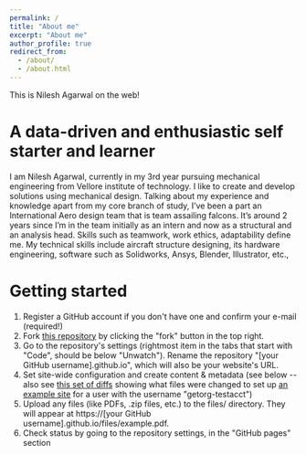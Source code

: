 ```yaml
---
permalink: /
title: "About me"
excerpt: "About me"
author_profile: true
redirect_from: 
  - /about/
  - /about.html
---
```


This is Nilesh Agarwal on the web!

A data-driven and enthusiastic self starter and learner
======

I am Nilesh Agarwal, currently in my 3rd year pursuing mechanical engineering from Vellore institute of technology. I like to create and develop solutions using mechanical design. Talking about my experience and knowledge apart from my core branch of study, I’ve been a part an International Aero design team that is team assailing falcons. It’s around 2 years since I’m in the team initially as an intern and now as a structural and an analysis head. Skills such as teamwork, work ethics, adaptability define me. My technical skills include aircraft structure designing, its hardware engineering, software such as Solidworks, Ansys, Blender, Illustrator, etc.,

Getting started
======
1. Register a GitHub account if you don't have one and confirm your e-mail (required!)
1. Fork [this repository](https://github.com/academicpages/academicpages.github.io) by clicking the "fork" button in the top right. 
1. Go to the repository's settings (rightmost item in the tabs that start with "Code", should be below "Unwatch"). Rename the repository "[your GitHub username].github.io", which will also be your website's URL.
1. Set site-wide configuration and create content & metadata (see below -- also see [this set of diffs](http://archive.is/3TPas) showing what files were changed to set up [an example site](https://getorg-testacct.github.io) for a user with the username "getorg-testacct")
1. Upload any files (like PDFs, .zip files, etc.) to the files/ directory. They will appear at https://[your GitHub username].github.io/files/example.pdf.  
1. Check status by going to the repository settings, in the "GitHub pages" section

